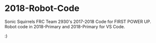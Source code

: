 # 2018-Robot-Code

Sonic Squirrels FRC Team 2930's 2017-2018 Code for FIRST POWER UP. Robot code in 2018-Primary and 2018-Primary for VS Code.

:)
